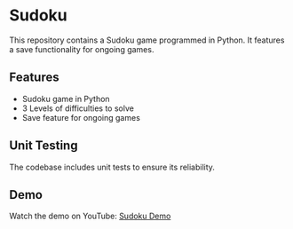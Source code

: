 # Sudoku

This repository contains a Sudoku game programmed in Python. It features a save functionality for ongoing games.

## Features
- Sudoku game in Python
- 3 Levels of difficulties to solve
- Save feature for ongoing games

## Unit Testing
The codebase includes unit tests to ensure its reliability.

## Demo
Watch the demo on YouTube: [Sudoku Demo](https://youtu.be/51DKGPdPues)

